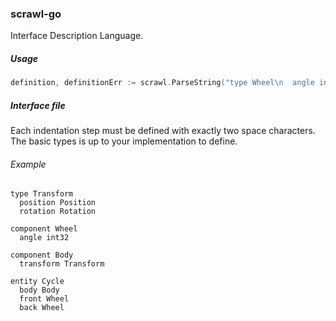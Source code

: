 ### scrawl-go

Interface Description Language.

##### Usage

```go
definition, definitionErr := scrawl.ParseString("type Wheel\n  angle int\n")
```


##### Interface file
Each indentation step must be defined with exactly two space characters. The basic types is up to your implementation to define.

###### Example
```
type Transform
  position Position
  rotation Rotation
    
component Wheel
  angle int32
    
component Body
  transform Transform
    
entity Cycle
  body Body
  front Wheel
  back Wheel   
```
